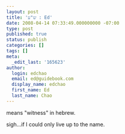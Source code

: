 ```yaml
---
layout: post
title: 'ש"ע : Ed'
date: 2008-04-14 07:33:49.000000000 -07:00
type: post
published: true
status: publish
categories: []
tags: []
meta:
  _edit_last: '165623'
author:
  login: edchao
  email: ed@guidebook.com
  display_name: edchao
  first_name: Ed
  last_name: Chao
---
```

<p>means "witness" in hebrew.</p>
<p>sigh...if I could only live up to the name.</p>
